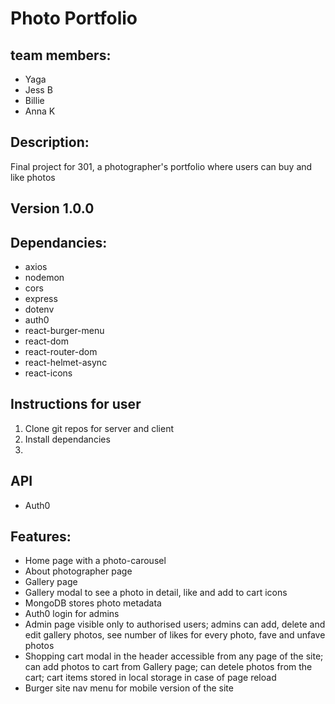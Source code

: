 # Photo Portfolio

## team members:

- Yaga
- Jess B
- Billie
- Anna K

## Description:

Final project for 301, a photographer's portfolio where users can buy and like photos

## Version 1.0.0

## Dependancies:

- axios
- nodemon
- cors
- express
- dotenv
- auth0
- react-burger-menu
- react-dom
- react-router-dom
- react-helmet-async
- react-icons

## Instructions for user

1. Clone git repos for server and client
2. Install dependancies
3. 

## API

- Auth0
  
## Features:

- Home page with a photo-carousel
- About photographer page
- Gallery page
- Gallery modal to see a photo in detail, like and add to cart icons
- MongoDB stores photo metadata
- Auth0 login for admins
- Admin page visible only to authorised users; admins can add, delete and edit gallery photos, see number of likes for every photo, fave and unfave photos
- Shopping cart modal in the header accessible from any page of the site; can add photos to cart from Gallery page; can detele photos from the cart; cart items stored in local storage in case of page reload
- Burger site nav menu for mobile version of the site
